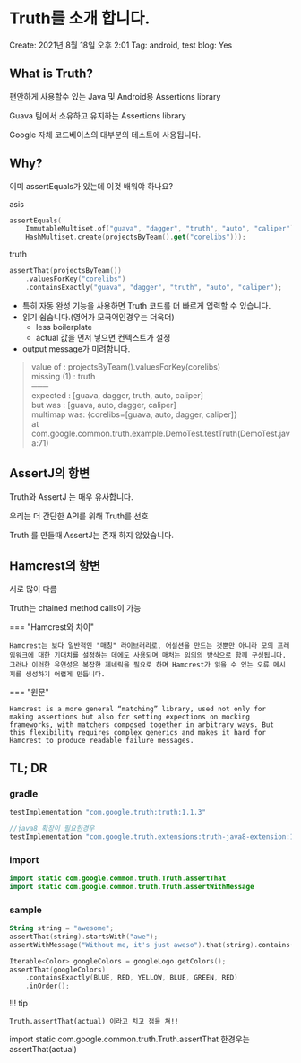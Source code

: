 # Truth를 소개 합니다.

Create: 2021년 8월 18일 오후 2:01
Tag: android, test
blog: Yes

## What is Truth?

편안하게 사용할수 있는 Java 및 Android용 Assertions library

Guava 팀에서 소유하고 유지하는 Assertions library

Google 자체 코드베이스의 대부분의 테스트에 사용됩니다.

## Why?

이미 assertEquals가 있는데 이것 배워야 하나요?

asis

```kotlin
assertEquals(
    ImmutableMultiset.of("guava", "dagger", "truth", "auto", "caliper"),
    HashMultiset.create(projectsByTeam().get("corelibs")));
```

truth

```kotlin
assertThat(projectsByTeam())
    .valuesForKey("corelibs")
    .containsExactly("guava", "dagger", "truth", "auto", "caliper");
```

- 특히 자동 완성 기능을 사용하면 Truth 코드를 더 빠르게 입력할 수 있습니다.
- 읽기 쉽습니다.(영어가 모국어인경우는 더욱더)
    - less boilerplate
    - actual 값을 먼저 넣으면 컨텍스트가 설정
- output message가 미려함니다.

> value of : projectsByTeam().valuesForKey(corelibs)  
missing (1) : truth  
───  
expected : [guava, dagger, truth, auto, caliper]  
but was : [guava, auto, dagger, caliper]  
multimap was: {corelibs=[guava, auto, dagger, caliper]}  
at com.google.common.truth.example.DemoTest.testTruth(DemoTest.java:71)
> 

## AssertJ의 항변

Truth와 AssertJ 는 매우 유사합니다.

우리는 더 간단한 API를 위해 Truth를 선호

Truth 를 만들때 AssertJ는 존재 하지 않았습니다.

## Hamcrest의 항변

서로 많이 다름

Truth는 chained method calls이 가능

=== "Hamcrest와 차이"

    Hamcrest는 보다 일반적인 "매칭" 라이브러리로, 어설션을 만드는 것뿐만 아니라 모의 프레임워크에 대한 기대치를 설정하는 데에도 사용되며 매처는 임의의 방식으로 함께 구성됩니다. 그러나 이러한 유연성은 복잡한 제네릭을 필요로 하며 Hamcrest가 읽을 수 있는 오류 메시지를 생성하기 어렵게 만듭니다.

=== "원문"

    Hamcrest is a more general “matching” library, used not only for making assertions but also for setting expections on mocking frameworks, with matchers composed together in arbitrary ways. But this flexibility requires complex generics and makes it hard for Hamcrest to produce readable failure messages.

## TL; DR

### gradle

```kotlin
testImplementation "com.google.truth:truth:1.1.3"

//java8 확장이 필요한경우
testImplementation "com.google.truth.extensions:truth-java8-extension:1.1.3"
```

### import

```kotlin
import static com.google.common.truth.Truth.assertThat
import static com.google.common.truth.Truth.assertWithMessage
```

### sample

```kotlin
String string = "awesome";
assertThat(string).startsWith("awe");
assertWithMessage("Without me, it's just aweso").that(string).contains("me");

Iterable<Color> googleColors = googleLogo.getColors();
assertThat(googleColors)
    .containsExactly(BLUE, RED, YELLOW, BLUE, GREEN, RED)
    .inOrder();
```

!!! tip

    Truth.assertThat(actual) 이라고 치고 점을 쳐!!

import static com.google.common.truth.Truth.assertThat 한경우는  
assertThat(actual)